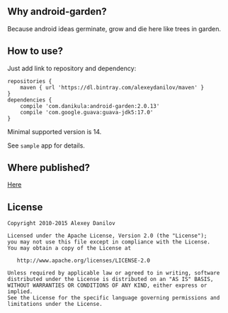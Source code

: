 ## Why android-garden?
Because android ideas germinate, grow and die here like trees in garden.

## How to use?
Just add link to repository and dependency:
```
repositories {
    maven { url 'https://dl.bintray.com/alexeydanilov/maven' }
}
dependencies {
    compile 'com.danikula:android-garden:2.0.13'
    compile 'com.google.guava:guava-jdk5:17.0'
}
```

Minimal supported version is 14.

See `sample` app for details.

## Where published?
[Here](https://bintray.com/alexeydanilov/maven/android-garden)

## License

    Copyright 2010-2015 Alexey Danilov

    Licensed under the Apache License, Version 2.0 (the "License");
    you may not use this file except in compliance with the License.
    You may obtain a copy of the License at

       http://www.apache.org/licenses/LICENSE-2.0

    Unless required by applicable law or agreed to in writing, software
    distributed under the License is distributed on an "AS IS" BASIS,
    WITHOUT WARRANTIES OR CONDITIONS OF ANY KIND, either express or implied.
    See the License for the specific language governing permissions and
    limitations under the License.
